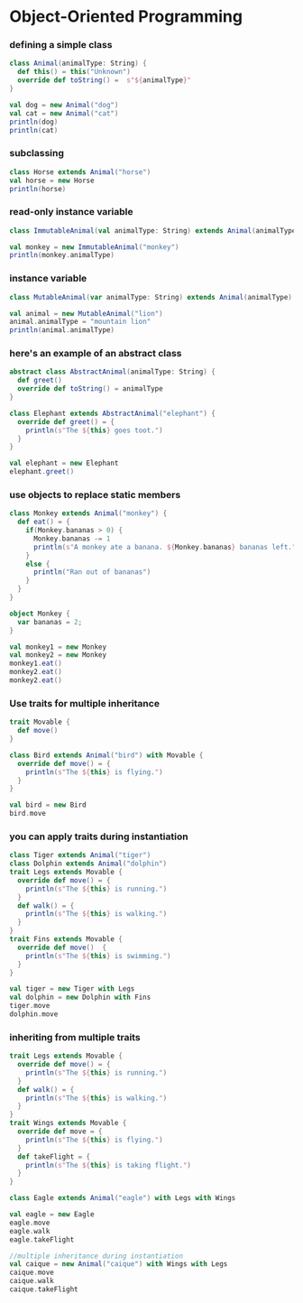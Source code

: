 # Object-Oriented Programming

### defining a simple class
```scala
class Animal(animalType: String) {
  def this() = this("Unknown")
  override def toString() =  s"${animalType}"
}

val dog = new Animal("dog")
val cat = new Animal("cat")
println(dog)
println(cat)
```

### subclassing
```scala
class Horse extends Animal("horse")
val horse = new Horse
println(horse)
```

### read-only instance variable
```scala
class ImmutableAnimal(val animalType: String) extends Animal(animalType)

val monkey = new ImmutableAnimal("monkey")
println(monkey.animalType)
```

### instance variable
```scala
class MutableAnimal(var animalType: String) extends Animal(animalType)

val animal = new MutableAnimal("lion")
animal.animalType = "mountain lion"
println(animal.animalType)
```

### here's an example of an abstract class
```scala
abstract class AbstractAnimal(animalType: String) {
  def greet()
  override def toString() = animalType
}

class Elephant extends AbstractAnimal("elephant") {
  override def greet() = {
    println(s"The ${this} goes toot.")
  }
}

val elephant = new Elephant
elephant.greet()
```

### use objects to replace static members
```scala
class Monkey extends Animal("monkey") {
  def eat() = {
    if(Monkey.bananas > 0) {
      Monkey.bananas -= 1
      println(s"A monkey ate a banana. ${Monkey.bananas} bananas left.")
    }
    else {
      println("Ran out of bananas")
    }
  }
}

object Monkey {
  var bananas = 2;
}

val monkey1 = new Monkey
val monkey2 = new Monkey
monkey1.eat()
monkey2.eat()
monkey2.eat()
```

### Use traits for multiple inheritance
```scala
trait Movable {
  def move()
}

class Bird extends Animal("bird") with Movable {
  override def move() = {
    println(s"The ${this} is flying.")
  }
}

val bird = new Bird
bird.move
```

### you can apply traits during instantiation
```scala
class Tiger extends Animal("tiger")
class Dolphin extends Animal("dolphin")
trait Legs extends Movable {
  override def move() = {
    println(s"The ${this} is running.")
  }
  def walk() = {
    println(s"The ${this} is walking.")
  }
}
trait Fins extends Movable {
  override def move()  {
    println(s"The ${this} is swimming.")
  }
}

val tiger = new Tiger with Legs
val dolphin = new Dolphin with Fins
tiger.move
dolphin.move
```

### inheriting from multiple traits
```scala
trait Legs extends Movable {
  override def move() = {
    println(s"The ${this} is running.")
  }
  def walk() = {
    println(s"The ${this} is walking.")
  }
}
trait Wings extends Movable {
  override def move = {
    println(s"The ${this} is flying.")
  }
  def takeFlight = {
    println(s"The ${this} is taking flight.")
  }
}

class Eagle extends Animal("eagle") with Legs with Wings

val eagle = new Eagle
eagle.move
eagle.walk
eagle.takeFlight

//multiple inheritance during instantiation
val caique = new Animal("caique") with Wings with Legs
caique.move
caique.walk
caique.takeFlight
```
